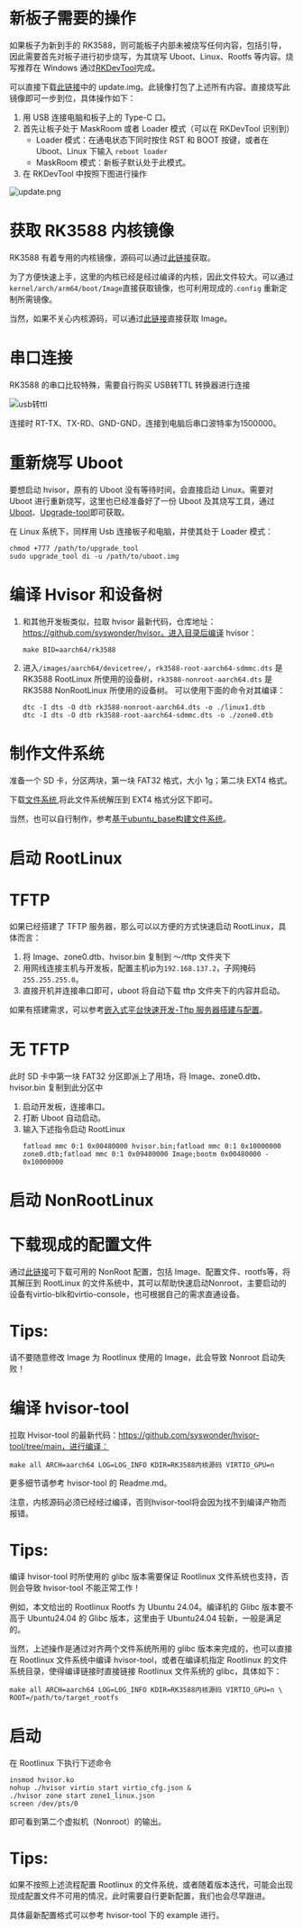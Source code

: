 # 新板子需要的操作

如果板子为新到手的 RK3588，则可能板子内部未被烧写任何内容，包括引导，因此需要首先对板子进行初步烧写，为其烧写 Uboot、Linux、Rootfs 等内容。烧写推荐在 Windows 通过[RKDevTool](https://download.t-firefly.com/product/Board/RK3588/Tool/Window/RKDevTool_Release_v3.31.zip)完成。

可以直接下载[此链接](https://bhpan.buaa.edu.cn/link/AA6F31C943712347DEB8D04FF1E5975F86)中的 update.img。此镜像打包了上述所有内容。直接烧写此镜像即可一步到位，具体操作如下：

1. 用 USB 连接电脑和板子上的 Type-C 口。
2. 首先让板子处于 MaskRoom 或者 Loader 模式（可以在 RKDevTool 识别到）   
   + Loader 模式：在通电状态下同时按住 RST 和 BOOT 按键，或者在 Uboot、Linux 下输入 ```reboot loader```
   + MaskRoom 模式：新板子默认处于此模式。
3. 在 RKDevTool 中按照下图进行操作

![update.png](./img/update.png)


# 获取 RK3588 内核镜像
RK3588 有着专用的内核镜像，源码可以通过[此链接](https://bhpan.buaa.edu.cn/link/AA7E3F2C1C703F48A7A6CE1FF74741753D)获取。

为了方便快速上手，这里的内核已经是经过编译的内核，因此文件较大。可以通过```kernel/arch/arm64/boot/Image```直接获取镜像，也可利用现成的```.config``` 重新定制所需镜像。

当然，如果不关心内核源码，可以通过[此链接](https://bhpan.buaa.edu.cn/link/AAAAF1803AEC0F4710BF322C54804F72DC)直接获取 Image。

# 串口连接

RK3588 的串口比较特殊，需要自行购买 USB转TTL 转换器进行连接

![usb转ttl](./img/usb转ttl.png)


连接时 RT-TX、TX-RD、GND-GND，连接到电脑后串口波特率为1500000。

# 重新烧写 Uboot
要想启动 hvisor，原有的 Uboot 没有等待时间，会直接启动 Linux。需要对 Uboot 进行重新烧写，这里也已经准备好了一份 Uboot 及其烧写工具，通过[Uboot](https://bhpan.buaa.edu.cn/link/AA6220C0C619A840DEAC44F1F813FC0109)、[Upgrade-tool](https://bhpan.buaa.edu.cn/link/AA285131D2DDD14AD79A030AB2A38F4D63)即可获取。

在 Linux 系统下，同样用 Usb 连接板子和电脑，并使其处于 Loader 模式：

```
chmod +777 /path/to/upgrade_tool
sudo upgrade_tool di -u /path/to/uboot.img
```

# 编译 Hvisor 和设备树
1. 和其他开发板类似，拉取 hvisor 最新代码，仓库地址：https://github.com/syswonder/hvisor。进入目录后编译 hvisor：
    ```
    make BID=aarch64/rk3588
    ```
2. 进入```/images/aarch64/devicetree/```，```rk3588-root-aarch64-sdmmc.dts``` 是 RK3588 RootLinux 所使用的设备树，```rk3588-nonroot-aarch64.dts``` 是 RK3588 NonRootLinux 所使用的设备树。 可以使用下面的命令对其编译：
    ```
    dtc -I dts -O dtb rk3588-nonroot-aarch64.dts -o ./linux1.dtb
    dtc -I dts -O dtb rk3588-root-aarch64-sdmmc.dts -o ./zone0.dtb
    ```

# 制作文件系统
准备一个 SD 卡，分区两块，第一块 FAT32 格式，大小 1g；第二块 EXT4 格式。

下载[文件系统](https://bhpan.buaa.edu.cn/link/AA91FB720EDBF949FA909538CC6093C8D0),将此文件系统解压到 EXT4 格式分区下即可。

当然，也可以自行制作，参考[基于ubuntu_base构建文件系统](https://foreveryolo.top/posts/60156/)。
# 启动 RootLinux
# TFTP 
如果已经搭建了 TFTP 服务器，那么可以以方便的方式快速启动 RootLinux，具体而言：

1. 将 Image、zone0.dtb、hvisor.bin 复制到 ～/tftp 文件夹下
2. 用网线连接主机与开发板，配置主机ip为```192.168.137.2```，子网掩码```255.255.255.0```。
3. 直接开机并连接串口即可，uboot 将自动下载 tftp 文件夹下的内容并启动。

如果有搭建需求，可以参考[嵌入式平台快速开发-Tftp 服务器搭建与配置](https://foreveryolo.top/posts/17937/)。
# 无 TFTP
此时 SD 卡中第一块 FAT32 分区即派上了用场，将 Image、zone0.dtb、hvisor.bin 复制到此分区中

1. 启动开发板，连接串口。
2. 打断 Uboot 自动启动。
3. 输入下述指令启动 RootLinux
    ```
    fatload mmc 0:1 0x00480000 hvisor.bin;fatload mmc 0:1 0x10000000 zone0.dtb;fatload mmc 0:1 0x09400000 Image;bootm 0x00480000 - 0x10000000
    ``` 
# 启动 NonRootLinux
# 下载现成的配置文件
通过[此链接](https://bhpan.buaa.edu.cn/link/AAC7FF42BDBBE44ABEBB512459C379BCE4)可下载可用的 NonRoot 配置，包括 Image、配置文件、rootfs等，将其解压到 RootLinux 的文件系统中，其可以帮助快速启动Nonroot，主要启动的设备有virtio-blk和virtio-console，也可根据自己的需求直通设备。

<div class="warning">
    <h1> Tips: </h1>
    <p> 请不要随意修改 Image 为 Rootlinux 使用的 Image，此会导致 Nonroot 启动失败！ </p>
</div>

# 编译 hvisor-tool
拉取 Hvisor-tool 的最新代码：https://github.com/syswonder/hvisor-tool/tree/main，进行编译：
```
make all ARCH=aarch64 LOG=LOG_INFO KDIR=RK3588内核源码 VIRTIO_GPU=n
```
更多细节请参考 hvisor-tool 的 Readme.md。

注意，内核源码必须已经经过编译，否则hvisor-tool将会因为找不到编译产物而报错。

<div class="warning">
    <h1> Tips: </h1>
    <p> 编译 hvisor-tool 时所使用的 glibc 版本需要保证 Rootlinux 文件系统也支持，否则会导致 hvisor-tool 不能正常工作！ </p>
</div>

例如，本文给出的 Rootlinux Rootfs 为 Ubuntu 24.04。编译机的 Glibc 版本要不高于 Ubuntu24.04 的 Glibc 版本，这里由于 Ubuntu24.04 较新，一般是满足的。

当然，上述操作是通过对齐两个文件系统所用的 glibc 版本来完成的，也可以直接在 Rootlinux 文件系统中编译 hvisor-tool，或者在编译机指定 Rootlinux 的文件系统目录，使得编译链接时直接链接 Rootlinux 文件系统的 glibc，具体如下：

```
make all ARCH=aarch64 LOG=LOG_INFO KDIR=RK3588内核源码 VIRTIO_GPU=n \
ROOT=/path/to/target_rootfs
```

# 启动

在 Rootlinux 下执行下述命令
```
insmod hvisor.ko
nohup ./hvisor virtio start virtio_cfg.json &
./hvisor zone start zone1_linux.json
screen /dev/pts/0
```
即可看到第二个虚拟机（Nonroot）的输出。
<div class="warning">
    <h1> Tips: </h1>
    <p> 如果不按照上述流程配置 Rootlinux 的文件系统，或者随着版本迭代，可能会出现现成配置文件不可用的情况，此时需要自行更新配置，我们也会尽早跟进。
    <p> 具体最新配置格式可以参考 hvisor-tool 下的 example 进行。</p>
</div>
